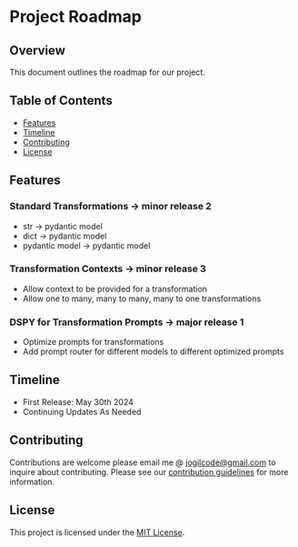 # Project Roadmap

## Overview
This document outlines the roadmap for our project.

## Table of Contents
- [Features](#features)
- [Timeline](#timeline)
- [Contributing](#contributing)
- [License](#license)

## Features
### Standard Transformations -> minor release 2
- str -> pydantic model
- dict -> pydantic model
- pydantic model -> pydantic model

### Transformation Contexts -> minor release 3
- Allow context to be provided for a transformation
- Allow one to many, many to many, many to one transformations

### DSPY for Transformation Prompts -> major release 1
- Optimize prompts for transformations
- Add prompt router for different models to different optimized prompts

## Timeline
- First Release: May 30th 2024
- Continuing Updates As Needed

## Contributing
Contributions are welcome please email me @ jogilcode@gmail.com to inquire about contributing. Please see our [contribution guidelines](CONTRIBUTING.md) for more information.

## License
This project is licensed under the [MIT License](LICENSE). 